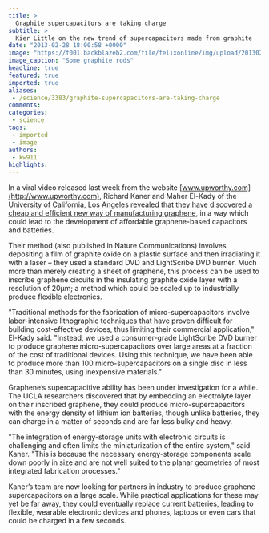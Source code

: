 ```yaml
---
title: >
  Graphite supercapacitors are taking charge
subtitle: >
  Kier Little on the new trend of supercapacitors made from graphite
date: "2013-02-28 18:00:58 +0000"
image: "https://f001.backblazeb2.com/file/felixonline/img/upload/201302281758-txl11-graphite-rod-sg-007-.jpg"
image_caption: "Some graphite rods"
headline: true
featured: true
imported: true
aliases:
 - /science/3383/graphite-supercapacitors-are-taking-charge
comments:
categories:
 - science
tags:
 - imported
 - image
authors:
 - kw911
highlights:
---
```


In a viral video released last week from the website [www.upworthy.com](http://www.upworthy.com), Richard Kaner and Maher El-Kady of the University of California, Los Angeles [revealed that they have discovered a cheap and efficient new way of manufacturing graphene](http://www.nature.com/ncomms/journal/v4/n2/full/ncomms2446.html), in a way which could lead to the development of affordable graphene-based capacitors and batteries.

Their method (also published in Nature Communications) involves depositing a film of graphite oxide on a plastic surface and then irradiating it with a laser – they used a standard DVD and LightScribe DVD burner. Much more than merely creating a sheet of graphene, this process can be used to inscribe graphene circuits in the insulating graphite oxide layer with a resolution of 20μm; a method which could be scaled up to industrially produce flexible electronics.

"Traditional methods for the fabrication of micro-supercapacitors involve labor-intensive lithographic techniques that have proven difficult for building cost-effective devices, thus limiting their commercial application," El-Kady said. "Instead, we used a consumer-grade LightScribe DVD burner to produce graphene micro-supercapacitors over large areas at a fraction of the cost of traditional devices. Using this technique, we have been able to produce more than 100 micro-supercapacitors on a single disc in less than 30 minutes, using inexpensive materials."

Graphene’s supercapacitive ability has been under investigation for a while. The UCLA researchers discovered that by embedding an electrolyte layer on their inscribed graphene, they could produce micro-supercapacitors with the energy density of lithium ion batteries, though unlike batteries, they can charge in a matter of seconds and are far less bulky and heavy.

"The integration of energy-storage units with electronic circuits is challenging and often limits the miniaturization of the entire system," said Kaner. "This is because the necessary energy-storage components scale down poorly in size and are not well suited to the planar geometries of most integrated fabrication processes."

Kaner’s team are now looking for partners in industry to produce graphene supercapacitors on a large scale. While practical applications for these may yet be far away, they could eventually replace current batteries, leading to flexible, wearable electronic devices and phones, laptops or even cars that could be charged in a few seconds.
